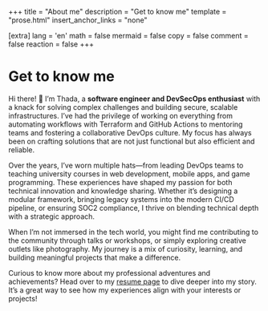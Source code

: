 +++
title = "About me"
description = "Get to know me"
template = "prose.html"
insert_anchor_links = "none"

[extra]
lang = 'en'
math = false
mermaid = false
copy = false
comment = false
reaction = false
+++

# Get to know me

Hi there! 👋 I’m Thada, a **software engineer and DevSecOps enthusiast** with a knack for solving complex challenges and building secure, scalable infrastructures. I’ve had the privilege of working on everything from automating workflows with Terraform and GitHub Actions to mentoring teams and fostering a collaborative DevOps culture. My focus has always been on crafting solutions that are not just functional but also efficient and reliable.

Over the years, I’ve worn multiple hats—from leading DevOps teams to teaching university courses in web development, mobile apps, and game programming. These experiences have shaped my passion for both technical innovation and knowledge sharing. Whether it’s designing a modular framework, bringing legacy systems into the modern CI/CD pipeline, or ensuring SOC2 compliance, I thrive on blending technical depth with a strategic approach.

When I’m not immersed in the tech world, you might find me contributing to the community through talks or workshops, or simply exploring creative outlets like photography. My journey is a mix of curiosity, learning, and building meaningful projects that make a difference.

Curious to know more about my professional adventures and achievements? Head over to my [resume page](/resume) to dive deeper into my story. It’s a great way to see how my experiences align with your interests or projects!